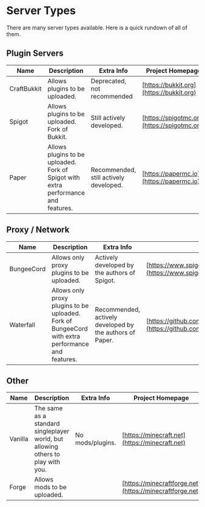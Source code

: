 # Server Types

There are many server types available. Here is a quick rundown of all of them.

## Plugin Servers

| Name | Description | Extra Info | Project Homepage | Project Download | Easy Download |
|------|-------------|------------|------------------|------------------|---------------|
| CraftBukkit | Allows plugins to be uploaded. | Deprecated, not recommended | [https://bukkit.org](https://bukkit.org) | [https://bukkit.gamepedia.com/FAQ#Where_can_I_get_it.3F](https://bukkit.gamepedia.com/FAQ#Where_can_I_get_it.3F) | [https://getbukkit.org/download/craftbukkit](https://getbukkit.org/download/craftbukkit) |
| Spigot | Allows plugins to be uploaded. Fork of Bukkit. | Still actively developed. | [https://spigotmc.org](https://spigotmc.org) | [https://hub.spigotmc.org/jenkins/job/BuildTools/](https://hub.spigotmc.org/jenkins/job/BuildTools/) | [https://getbukkit.org/download/spigot](https://getbukkit.org/download/spigot) |
| Paper | Allows plugins to be uploaded. Fork of Spigot with extra performance and features. | Recommended, still actively developed. | [https://papermc.io](https://papermc.io) | [https://papermc.io/downloads](https://papermc.io/downloads) | |

## Proxy / Network

| Name | Description | Extra Info | Project Homepage | Project Download | Easy Download |
|------|-------------|------------|------------------|------------------|---------------|
| BungeeCord | Allows only proxy plugins to be uploaded. | Actively developed by the authors of Spigot. | [https://www.spigotmc.org/wiki/about-bungeecord/](https://www.spigotmc.org/wiki/about-bungeecord/) | [https://ci.md-5.net/job/BungeeCord/](https://ci.md-5.net/job/BungeeCord/) | [https://ci.md-5.net/job/BungeeCord/lastStableBuild/artifact/bootstrap/target/BungeeCord.jar](https://ci.md-5.net/job/BungeeCord/lastStableBuild/artifact/bootstrap/target/BungeeCord.jar) |
| Waterfall | Allows only proxy plugins to be uploaded. Fork of BungeeCord with extra performance and features. | Recommended, actively developed by the authors of Paper. | [https://github.com/PaperMC/Waterfall/blob/master/README.md#waterfall](https://github.com/PaperMC/Waterfall/blob/master/README.md#waterfall) | [https://papermc.io/downloads#Waterfall](https://papermc.io/downloads#Waterfall) | |

## Other

| Name | Description | Extra Info | Project Homepage | Project Download | Easy Download |
|------|-------------|------------|------------------|------------------|---------------|
| Vanilla | The same as a standard singleplayer world, but allowing others to play with you. | No mods/plugins. | [https://minecraft.net](https://minecraft.net) | [https://www.minecraft.net/en-us/download/server](https://www.minecraft.net/en-us/download/server) | [https://getbukkit.org/download/vanilla](https://getbukkit.org/download/vanilla) |
| Forge | Allows mods to be uploaded. | | [https://minecraftforge.net](https://minecraftforge.net) | [https://files.minecraftforge.net](https://files.minecraftforge.net) | |

